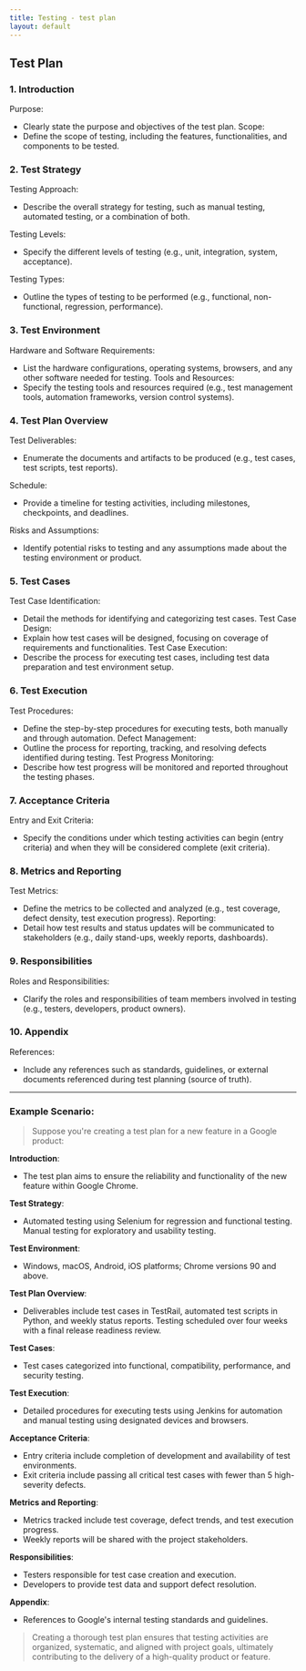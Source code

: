 ```yaml
---
title: Testing - test plan
layout: default
---
```


## Test Plan

### 1. Introduction
Purpose: 
- Clearly state the purpose and objectives of the test plan.
Scope: 
- Define the scope of testing, including the features, functionalities, and components to be tested.

### 2. Test Strategy

Testing Approach: 
- Describe the overall strategy for testing, such as manual testing, automated testing, or a combination of both.

Testing Levels: 
- Specify the different levels of testing (e.g., unit, integration, system, acceptance).

Testing Types: 
- Outline the types of testing to be performed (e.g., functional, non-functional, regression, performance).

### 3. Test Environment

Hardware and Software Requirements: 
- List the hardware configurations, operating systems, browsers, and any other software needed for testing.
Tools and Resources: 
- Specify the testing tools and resources required (e.g., test management tools, automation frameworks, version control systems).

### 4. Test Plan Overview

Test Deliverables: 
- Enumerate the documents and artifacts to be produced (e.g., test cases, test scripts, test reports).

Schedule: 
- Provide a timeline for testing activities, including milestones, checkpoints, and deadlines.

Risks and Assumptions: 
- Identify potential risks to testing and any assumptions made about the testing environment or product.

### 5. Test Cases
Test Case Identification: 
- Detail the methods for identifying and categorizing test cases.
Test Case Design: 
- Explain how test cases will be designed, focusing on coverage of requirements and functionalities.
Test Case Execution: 
- Describe the process for executing test cases, including test data preparation and test environment setup.

### 6. Test Execution
Test Procedures: 
- Define the step-by-step procedures for executing tests, both manually and through automation.
Defect Management: 
- Outline the process for reporting, tracking, and resolving defects identified during testing.
Test Progress Monitoring: 
- Describe how test progress will be monitored and reported throughout the testing phases.

### 7. Acceptance Criteria
Entry and Exit Criteria: 
- Specify the conditions under which testing activities can begin (entry criteria) and when they will be considered complete (exit criteria).

### 8. Metrics and Reporting
Test Metrics: 
- Define the metrics to be collected and analyzed (e.g., test coverage, defect density, test execution progress).
Reporting: 
- Detail how test results and status updates will be communicated to stakeholders (e.g., daily stand-ups, weekly reports, dashboards).

### 9. Responsibilities
Roles and Responsibilities: 
- Clarify the roles and responsibilities of team members involved in testing (e.g., testers, developers, product owners).

### 10. Appendix
References: 
- Include any references such as standards, guidelines, or external documents referenced during test planning (source of truth).

---

### Example Scenario:

> Suppose you're creating a test plan for a new feature in a Google product:

**Introduction**: 
* The test plan aims to ensure the reliability and functionality of the new feature within Google Chrome.

**Test Strategy**: 
* Automated testing using Selenium for regression and functional testing. Manual testing for exploratory and usability testing.

**Test Environment**: 
* Windows, macOS, Android, iOS platforms; Chrome versions 90 and above.

**Test Plan Overview**: 
* Deliverables include test cases in TestRail, automated test scripts in Python, and weekly status reports. Testing scheduled over four weeks with a final release readiness review.

**Test Cases**: 
* Test cases categorized into functional, compatibility, performance, and security testing.

**Test Execution**: 
* Detailed procedures for executing tests using Jenkins for automation and manual testing using designated devices and browsers.

**Acceptance Criteria**: 
* Entry criteria include completion of development and availability of test environments.
* Exit criteria include passing all critical test cases with fewer than 5 high-severity defects.

**Metrics and Reporting**: 
* Metrics tracked include test coverage, defect trends, and test execution progress.
* Weekly reports will be shared with the project stakeholders.

**Responsibilities**: 
* Testers responsible for test case creation and execution.
* Developers to provide test data and support defect resolution.

**Appendix**: 
* References to Google's internal testing standards and guidelines.

> Creating a thorough test plan ensures that testing activities are organized, systematic, and aligned with project goals, ultimately contributing to the delivery of a high-quality product or feature.

